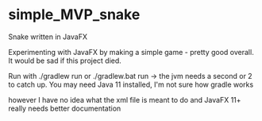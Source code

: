 # simple_MVP_snake
Snake written in JavaFX

Experimenting with JavaFX by making a simple game - pretty good overall. It would be sad if this project died.

Run with ./gradlew run or ./gradlew.bat run -> the jvm needs a second or 2 to catch up. You may need Java 11 installed, I'm not sure how gradle works

however I have no idea what the xml file is meant to do and JavaFX 11+ really needs better documentation

